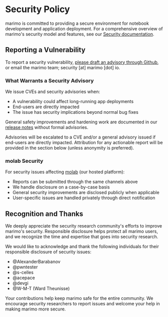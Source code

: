 # Security Policy

marimo is committed to providing a secure environment for notebook development and application deployment. For a comprehensive overview of marimo's security model and features, see our [Security documentation](https://docs.marimo.io/security/).

## Reporting a Vulnerability

To report a security vulnerability, [please draft an advisory through
Github](https://github.com/marimo-team/marimo/security/advisories/new), or
email the marimo team; security [at] marimo [dot] io.

### What Warrants a Security Advisory

We issue CVEs and security advisories when:

- A vulnerability could affect long-running app deployments
- End-users are directly impacted
- The issue has security implications beyond normal bug fixes

General safety improvements and hardening work are documented in our [release notes](https://github.com/marimo-team/marimo/releases) without formal advisories.

Advisories will be escalated to a CVE and/or a general advisory issued if end-users
are directly impacted. Attribution for any actionable report will be provided
in the section below (unless anonymity is preferred).

### molab Security

For security issues affecting [molab](https://docs.marimo.io/guides/molab/) (our hosted platform):

- Reports can be submitted through the same channels above
- We handle disclosure on a case-by-case basis
- General security improvements are disclosed publicly when applicable
- User-specific issues are handled privately through direct notification

## Recognition and Thanks

We deeply appreciate the security research community's efforts to improve marimo's security. Responsible disclosure helps protect all marimo users, and we recognize the time and expertise that goes into security research.

We would like to acknowledge and thank the following individuals for their responsible disclosure of security issues:

 - @AlexanderBarabanov
 - @pwntester
 - @s-celles
 - @acepace
 - @devgi
 - @W-M-T (Ward Theunisse)

Your contributions help keep marimo safe for the entire community. We encourage security researchers to report issues and welcome your help in making marimo more secure.
